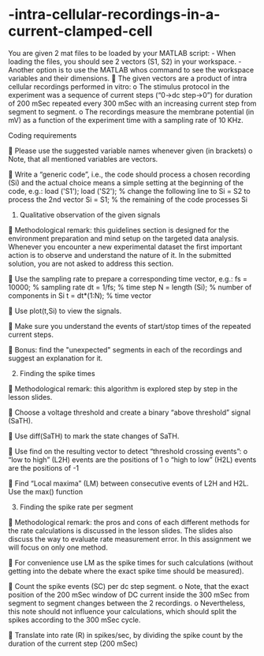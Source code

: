 # -intra-cellular-recordings-in-a-current-clamped-cell


You are given 2 mat files to be loaded by your MATLAB script:
    - When loading the files, you should see 2 vectors (S1, S2) in your workspace.
    - Another option is to use the MATLAB whos command to see the workspace
      variables and their dimensions.
 The given vectors are a product of intra cellular recordings performed in vitro:
    o The stimulus protocol in the experiment was a sequence of current steps (“0→dc
    step→0”) for duration of 200 mSec repeated every 300 mSec with an increasing
    current step from segment to segment.
    o The recordings measure the membrane potential (in mV) as a function of the
    experiment time with a sampling rate of 10 KHz.
    
Coding requirements

 Please use the suggested variable names whenever given (in brackets)
      o Note, that all mentioned variables are vectors.
      
 Write a “generic code”, i.e., the code should process a chosen recording (Si) and the
  actual choice means a simple setting at the beginning of the code, e.g.:
  load ('S1');
  load ('S2');
    % change the following line to Si = S2 to process the 2nd vector
    Si = S1; % the remaining of the code processes Si
    
1. Qualitative observation of the given signals

 Methodological remark: this guidelines section is designed for the environment
  preparation and mind setup on the targeted data analysis. Whenever you encounter a new
  experimental dataset the first important action is to observe and understand the nature of
  it. In the submitted solution, you are not asked to address this section.
  
 Use the sampling rate to prepare a corresponding time vector, e.g.:
    fs = 10000; % sampling rate
    dt = 1/fs; % time step
    N = length (Si); % number of components in Si
    t = dt*(1:N); % time vector
    
 Use plot(t,Si) to view the signals.

 Make sure you understand the events of start/stop times of the repeated current steps.

 Bonus: find the "unexpected" segments in each of the recordings and suggest an
  explanation for it.
  
  
2. Finding the spike times

 Methodological remark: this algorithm is explored step by step in the lesson slides.

 Choose a voltage threshold and create a binary “above threshold” signal (SaTH).

 Use diff(SaTH) to mark the state changes of SaTH.

 Use find on the resulting vector to detect “threshold crossing events”:
    o “low to high” (L2H) events are the positions of 1
    o “high to low” (H2L) events are the positions of -1
    
 Find “Local maxima” (LM) between consecutive events of L2H and H2L. Use the
  max() function
  
  
3. Finding the spike rate per segment


 Methodological remark: the pros and cons of each different methods for the rate
  calculations is discussed in the lesson slides. The slides also discuss the way to evaluate
  rate measurement error. In this assignment we will focus on only one method.
  
 For convenience use LM as the spike times for such calculations (without getting into the
  debate where the exact spike time should be measured).
  
 Count the spike events (SC) per dc step segment.
    o Note, that the exact position of the 200 mSec window of DC current inside the
    300 mSec from segment to segment changes between the 2 recordings.
    o Nevertheless, this note should not influence your calculations, which should split
    the spikes according to the 300 mSec cycle.
    
 Translate into rate (R) in spikes/sec, by dividing the spike count by the duration of the
current step (200 mSec)
